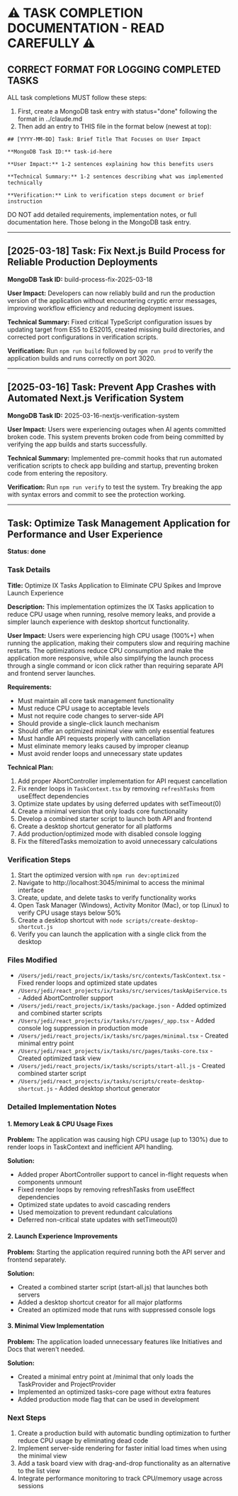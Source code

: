 # ⚠️ TASK COMPLETION DOCUMENTATION - READ CAREFULLY ⚠️

## CORRECT FORMAT FOR LOGGING COMPLETED TASKS

ALL task completions MUST follow these steps:

1. First, create a MongoDB task entry with status="done" following the format in ../claude.md
2. Then add an entry to THIS file in the format below (newest at top):

```
## [YYYY-MM-DD] Task: Brief Title That Focuses on User Impact

**MongoDB Task ID:** task-id-here

**User Impact:** 1-2 sentences explaining how this benefits users

**Technical Summary:** 1-2 sentences describing what was implemented technically

**Verification:** Link to verification steps document or brief instruction
```

DO NOT add detailed requirements, implementation notes, or full documentation here.
Those belong in the MongoDB task entry.

---

## [2025-03-18] Task: Fix Next.js Build Process for Reliable Production Deployments

**MongoDB Task ID:** build-process-fix-2025-03-18

**User Impact:** Developers can now reliably build and run the production version of the application without encountering cryptic error messages, improving workflow efficiency and reducing deployment issues.

**Technical Summary:** Fixed critical TypeScript configuration issues by updating target from ES5 to ES2015, created missing build directories, and corrected port configurations in verification scripts.

**Verification:** Run `npm run build` followed by `npm run prod` to verify the application builds and runs correctly on port 3020.

---

## [2025-03-16] Task: Prevent App Crashes with Automated Next.js Verification System 

**MongoDB Task ID:** 2025-03-16-nextjs-verification-system

**User Impact:** Users were experiencing outages when AI agents committed broken code. This system prevents broken code from being committed by verifying the app builds and starts successfully.

**Technical Summary:** Implemented pre-commit hooks that run automated verification scripts to check app building and startup, preventing broken code from entering the repository.

**Verification:** Run `npm run verify` to test the system. Try breaking the app with syntax errors and commit to see the protection working.

---

## Task: Optimize Task Management Application for Performance and User Experience

**Status: done**

### Task Details

**Title:** Optimize IX Tasks Application to Eliminate CPU Spikes and Improve Launch Experience

**Description:** This implementation optimizes the IX Tasks application to reduce CPU usage when running, resolve memory leaks, and provide a simpler launch experience with desktop shortcut functionality.

**User Impact:** Users were experiencing high CPU usage (100%+) when running the application, making their computers slow and requiring machine restarts. The optimizations reduce CPU consumption and make the application more responsive, while also simplifying the launch process through a single command or icon click rather than requiring separate API and frontend server launches.

**Requirements:**

- Must maintain all core task management functionality
- Must reduce CPU usage to acceptable levels
- Must not require code changes to server-side API
- Should provide a single-click launch mechanism
- Should offer an optimized minimal view with only essential features
- Must handle API requests properly with cancellation
- Must eliminate memory leaks caused by improper cleanup
- Must avoid render loops and unnecessary state updates

**Technical Plan:**

1. Add proper AbortController implementation for API request cancellation
2. Fix render loops in `TaskContext.tsx` by removing `refreshTasks` from useEffect dependencies
3. Optimize state updates by using deferred updates with setTimeout(0)
4. Create a minimal version that only loads core functionality
5. Develop a combined starter script to launch both API and frontend
6. Create a desktop shortcut generator for all platforms
7. Add production/optimized mode with disabled console logging
8. Fix the filteredTasks memoization to avoid unnecessary calculations

### Verification Steps

1. Start the optimized version with `npm run dev:optimized`
2. Navigate to http://localhost:3045/minimal to access the minimal interface
3. Create, update, and delete tasks to verify functionality works
4. Open Task Manager (Windows), Activity Monitor (Mac), or top (Linux) to verify CPU usage stays below 50%
5. Create a desktop shortcut with `node scripts/create-desktop-shortcut.js`
6. Verify you can launch the application with a single click from the desktop

### Files Modified

- `/Users/jedi/react_projects/ix/tasks/src/contexts/TaskContext.tsx` - Fixed render loops and optimized state updates
- `/Users/jedi/react_projects/ix/tasks/src/services/taskApiService.ts` - Added AbortController support
- `/Users/jedi/react_projects/ix/tasks/package.json` - Added optimized and combined starter scripts
- `/Users/jedi/react_projects/ix/tasks/src/pages/_app.tsx` - Added console log suppression in production mode
- `/Users/jedi/react_projects/ix/tasks/src/pages/minimal.tsx` - Created minimal entry point
- `/Users/jedi/react_projects/ix/tasks/src/pages/tasks-core.tsx` - Created optimized task view
- `/Users/jedi/react_projects/ix/tasks/scripts/start-all.js` - Created combined starter script
- `/Users/jedi/react_projects/ix/tasks/scripts/create-desktop-shortcut.js` - Added desktop shortcut generator

### Detailed Implementation Notes

#### 1. Memory Leak & CPU Usage Fixes

**Problem:** The application was causing high CPU usage (up to 130%) due to render loops in TaskContext and inefficient API handling.

**Solution:**

- Added proper AbortController support to cancel in-flight requests when components unmount
- Fixed render loops by removing refreshTasks from useEffect dependencies
- Optimized state updates to avoid cascading renders
- Used memoization to prevent redundant calculations
- Deferred non-critical state updates with setTimeout(0)

#### 2. Launch Experience Improvements

**Problem:** Starting the application required running both the API server and frontend separately.

**Solution:**

- Created a combined starter script (start-all.js) that launches both servers
- Added a desktop shortcut creator for all major platforms
- Created an optimized mode that runs with suppressed console logs

#### 3. Minimal View Implementation

**Problem:** The application loaded unnecessary features like Initiatives and Docs that weren't needed.

**Solution:**

- Created a minimal entry point at /minimal that only loads the TaskProvider and ProjectProvider
- Implemented an optimized tasks-core page without extra features
- Added production mode flag that can be used in development

### Next Steps

1. Create a production build with automatic bundling optimization to further reduce CPU usage by eliminating dead code
2. Implement server-side rendering for faster initial load times when using the minimal view
3. Add a task board view with drag-and-drop functionality as an alternative to the list view
4. Integrate performance monitoring to track CPU/memory usage across sessions
